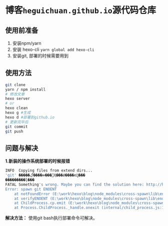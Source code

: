 # 博客`heguichuan.github.io`源代码仓库

## 使用前准备

1. 安装npm/yarn
2. 安装 hexo-cli `yarn global add hexo-cli`
3. 安装git, 部署的时候需要用到

## 使用方法

```bash
git clone
yarn / npm install
# 修改文章
hexo server
# or
hexo clean
hexo g #生成
hexo d #部署到github.io
# 更新完毕后
git commit
git push
```

## 问题与解决

__1.新装的操作系统部署的时候报错__ 

```bash
INFO  Copying files from extend dirs...
'git' �����ڲ����ⲿ���Ҳ���ǿ����еĳ���
���������ļ���
FATAL Something's wrong. Maybe you can find the solution here: http://hexo.io/docs/troubleshooting.html
Error: spawn git ENOENT
    at notFoundError (E:\work\hexo\blog\node_modules\cross-spawn\lib\enoent.js:11:11)
    at verifyENOENT (E:\work\hexo\blog\node_modules\cross-spawn\lib\enoent.js:46:16)
    at ChildProcess.cp.emit (E:\work\hexo\blog\node_modules\cross-spawn\lib\enoent.js:33:19)
    at Process.ChildProcess._handle.onexit (internal/child_process.js:198:12)
```

**解决方法：** 使用git bash执行部署命令可解决。 

